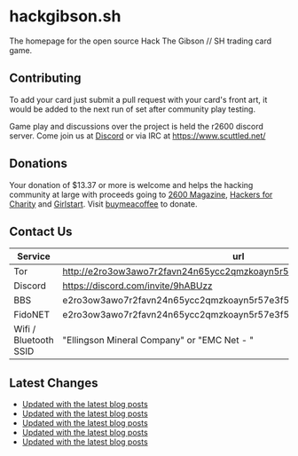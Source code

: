 # hackgibson.sh
The homepage for the open source Hack The Gibson // SH trading card game.


## Contributing

To add your card just submit a pull request with your card's front art, it would be added to the next run of set after community play testing.

Game play and discussions over the project is held the r2600 discord server. Come join us at [Discord](https://discord.com/invite/9hABUzz) or via IRC at https://www.scuttled.net/


## Donations

Your donation of $13.37 or more is welcome and helps the hacking community at large with proceeds going to [2600 Magazine](https://2600.com/), [Hackers for Charity](https://hackersforcharity.org) and [Girlstart](https://girlstart.org).  Visit [buymeacoffee](https://www.buymeacoffee.com/hackgibson.sh) to donate.


## Contact Us

Service | url
-|-
Tor | http://e2ro3ow3awo7r2favn24n65ycc2qmzkoayn5r57e3f56nvjwdcgg32ad.onion
Discord | https://discord.com/invite/9hABUzz
BBS | e2ro3ow3awo7r2favn24n65ycc2qmzkoayn5r57e3f56nvjwdcgg32ad.onion:23
FidoNET | e2ro3ow3awo7r2favn24n65ycc2qmzkoayn5r57e3f56nvjwdcgg32ad.onion:24554
Wifi / Bluetooth SSID | "Ellingson Mineral Company" or "EMC Net - <fidonet address>"

## Latest Changes
<!-- BLOG-POST-LIST:START -->
- [Updated with the latest blog posts](https://github.com/DFW2600/hackgibson.sh/commit/59c4d2273a6ea1b6dcfd9004006f78dd75ca1c6d)
- [Updated with the latest blog posts](https://github.com/DFW2600/hackgibson.sh/commit/7489bb9e02870c421644a2337c8dec0969f91938)
- [Updated with the latest blog posts](https://github.com/DFW2600/hackgibson.sh/commit/56a0643a44dbf9a17dc978ab0153653f8cef8e17)
- [Updated with the latest blog posts](https://github.com/DFW2600/hackgibson.sh/commit/3dbaf7b4fffe662a38d073e8e91052556ef526e9)
- [Updated with the latest blog posts](https://github.com/DFW2600/hackgibson.sh/commit/8515b3a0c532212435dc5a1cf61e51f30bd0e183)
<!-- BLOG-POST-LIST:END -->

